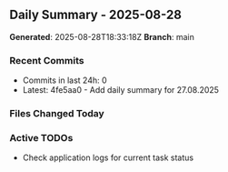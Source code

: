 ## Daily Summary - 2025-08-28

**Generated**: 2025-08-28T18:33:18Z
**Branch**: main


### Recent Commits
- Commits in last 24h: 0
- Latest: 4fe5aa0 - Add daily summary for 27.08.2025

### Files Changed Today

### Active TODOs
- Check application logs for current task status

